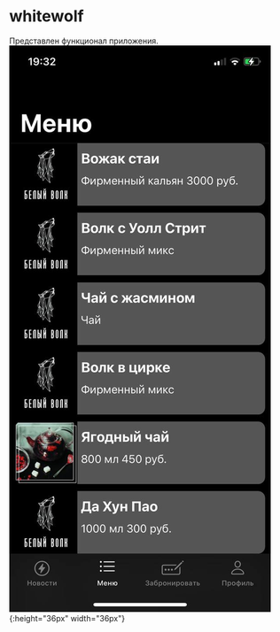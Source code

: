 # whitewolf
Представлен функционал приложения.
![smiley](https://github.com/Filatov-Oleg/whitewolf/blob/master/Screenshots/menu_01.jpeg){:height="36px" width="36px"}
